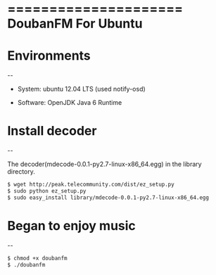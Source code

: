 =====================
DoubanFM For Ubuntu
=====================

# Environments
--

* System: ubuntu 12.04 LTS (used notify-osd)

* Software: OpenJDK Java 6 Runtime


# Install decoder
--

The decoder(mdecode-0.0.1-py2.7-linux-x86_64.egg) in the library directory.

``` bash
$ wget http://peak.telecommunity.com/dist/ez_setup.py
$ sudo python ez_setup.py
$ sudo easy_install library/mdecode-0.0.1-py2.7-linux-x86_64.egg
```


# Began to enjoy music
--

``` bash
$ chmod +x doubanfm
$ ./doubanfm
```
